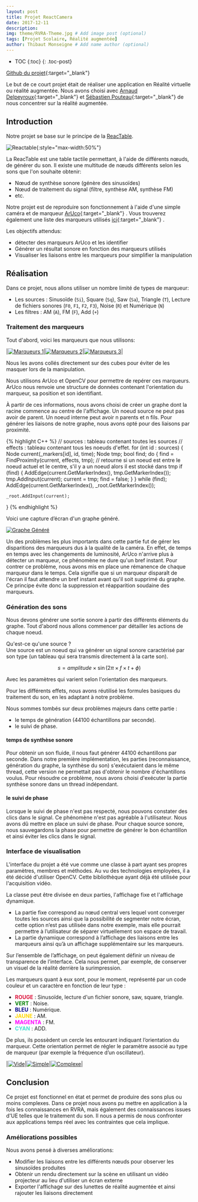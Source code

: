 ```yaml
---
layout: post
title: Projet ReactCamera
date: 2017-12-11
description: 
img: theme/RVRA-Theme.jpg # Add image post (optional)
tags: [Projet Scolaire, Réalité augmentée]
author: Thibaut Monseigne # Add name author (optional)
---
```


* TOC
{:toc}
{: .toc-post}

[Github du projet](https://github.com/adelpeyroux/rvra-project){:target="_blank"}

Le but de ce court projet était de réaliser une application en Réalité virtuelle ou réalité augmentée. Nous avons choisi avec [Arnaud Delpeyroux](https://adelpeyroux.github.io/){:target="_blank"} et [Sébastien Pouteau](http://sebastien.pouteau.emi.u-bordeaux.fr/#){:target="_blank"} de nous concentrer sur la réalité augmentée.

## Introduction

Notre projet se base sur le principe de la [ReacTable](http://reactable.com).

![Reactable](/assets/img/ReactCamera/Reactable.png){:style="max-width:50%"}

La ReacTable est une table tactile permettant, à l'aide de différents nœuds, de générer du son. Il existe une multitude de nœuds différents selon les sons que l'on souhaite obtenir:

* Nœud de synthèse sonore (génère des sinusoïdes)
* Nœud de traitement du signal (filtre, synthèse AM, synthèse FM)
* etc.

Notre projet est de reproduire son fonctionnement à l'aide d'une simple caméra et de marqueur [ArUco](https://docs.opencv.org/3.1.0/d5/dae/tutorial_ArUco_detection.html){:target="_blank"} . Vous trouverez également une liste des marqueurs utilisés [ici](https://github.com/adelpeyroux/rvra-project/tree/master/markers){:target="_blank"} .

Les objectifs attendus:

* détecter des marqueurs ArUco et les identifier
* Générer un résultat sonore en fonction des marqueurs utilisés
* Visualiser les liaisons entre les marqueurs pour simplifier la manipulation

## Réalisation

Dans ce projet, nous allons utiliser un nombre limité de types de marqueur:

* Les sources : Sinusoïde (`Si`), Square (`Sq`), Saw (`Sa`), Triangle (`T`), Lecture de fichiers sonores (`F0`, `F1`, `F2`, `F3`), Noise (`R`) et Numérique (`N`)
* Les filtres : AM (`A`), FM (`F`), Add (`+`)

### Traitement des marqueurs

Tout d'abord, voici les marqueurs que nous utilisons:

|<a href="/assets/img/ReactCamera/Marker1.jpg" data-lightbox="ReactCamera" data-title="Marqueurs 1"><img src="/assets/img/ReactCamera/Marker1.jpg" alt="Marqueurs 1" style="max-width:100%;"/></a>|<a href="/assets/img/ReactCamera/Marker2.jpg" data-lightbox="ReactCamera" data-title="Marqueurs 2"><img src="/assets/img/ReactCamera/Marker2.jpg" alt="Marqueurs 2" style="max-width:100%;"/></a>|<a href="/assets/img/ReactCamera/Marker3.jpg" data-lightbox="ReactCamera" data-title="Marqueurs 3"><img src="/assets/img/ReactCamera/Marker3.jpg" alt="Marqueurs 3" style="max-width:100%;"/></a>|

Nous les avons collés directement sur des cubes pour éviter de les masquer lors de la manipulation.

Nous utilisons ArUco et OpenCV pour permettre de repérer ces marqueurs. ArUco nous renvoie une structure de données contenant l'orientation du marqueur, sa position et son identifiant.

À partir de ces informations, nous avons choisi de créer un graphe dont la racine commence au centre de l'affichage.
Un noeud source ne peut pas avoir de parent. Un noeud interne peut avoir n parents et n fils.
Pour générer les liaisons de notre graphe, nous avons opté pour des liaisons par proximité.

{% highlight C++ %}
// sources : tableau contenant toutes les sources
// effects : tableau contenant tous les noeuds d'effet.
for (int id : sources) {
	Node current(_markers[id], id, time);
	Node tmp;
	bool find;
	do {
		find = FindProximity(current, effects, tmp); // retourne si un noeud est entre le noeud actuel et le centre, s'il y a un noeud alors il est stocké dans tmp
		if (find) {
			AddEdge(current.GetMarkerIndex(), tmp.GetMarkerIndex());
			tmp.AddInput(current);
			current = tmp;
			find = false;
		}
	} while (find);
	AddEdge(current.GetMarkerIndex(), _root.GetMarkerIndex());

	_root.AddInput(current);
}
{% endhighlight %}

Voici une capture d’écran d'un graphe généré.

<a href="/assets/img/ReactCamera/Graph.png" data-lightbox="ReactCamera" data-title="Graphe Généré"><img src="/assets/img/ReactCamera/Graph.png" alt="Graphe Généré" style="max-width:50%;"/></a>

Un des problèmes les plus importants dans cette partie fut de gérer les disparitions des marqueurs dus à la qualité de la caméra. En effet, de temps en temps avec les changements de luminosité, ArUco n'arrive plus à détecter un marqueur, ce phénomène ne dure qu'un bref instant. Pour contrer ce problème, nous avons mis en place une rémanence de chaque marqueur dans le temps. Cela signifie que si un marqueur disparaît de l'écran il faut attendre un bref instant avant qu'il soit supprimé du graphe. Ce principe évite donc la suppression et réapparition soudaine des marqueurs.

### Génération des sons

Nous devons générer une sortie sonore à partir des différents éléments du graphe. Tout d'abord nous allons commencer par détailler les actions de chaque noeud.

Qu'est-ce qu'une source ?  
Une source est un noeud qui va générer un signal sonore caractérisé par son type (un tableau qui sera transmis directement à la carte son).

$$s=amplitude\times \sin{(2\pi \times f \times t + \phi)}$$

Avec les paramètres qui varient selon l'orientation des marqueurs.

Pour les différents effets, nous avons réutilisé les formules basiques du traitement du son, en les adaptant à notre problème.

Nous sommes tombés sur deux problèmes majeurs dans cette partie :

* le temps de génération (44100 échantillons par seconde).
* le suivi de phase.

#### temps de synthèse sonore

Pour obtenir un son fluide, il nous faut générer 44100 échantillons par seconde.
Dans notre première implémentation, les parties (reconnaissance, génération du graphe, la synthèse du son) s'exécutaient dans le même thread, cette version ne permettait pas d'obtenir le nombre d'échantillons voulus. Pour résoudre ce problème, nous avons choisi d'exécuter la partie synthèse sonore dans un thread indépendant.

#### le suivi de phase

Lorsque le suivi de phase n'est pas respecté, nous pouvons constater des clics dans le signal. Ce phénomène n'est pas agréable à l'utilisateur. Nous avons dû mettre en place un suivi de phase. Pour chaque source sonore, nous sauvegardons la phase pour permettre de générer le bon échantillon et ainsi éviter les clics dans le signal.

### Interface de visualisation

L'interface du projet a été vue comme une classe à part ayant ses propres paramètres, membres et méthodes. Au vu des technologies employées, il a été décidé d'utiliser OpenCV. Cette bibliothèque ayant déjà été utilisée pour l'acquisition vidéo.

La classe peut être divisée en deux parties, l'affichage fixe et l'affichage dynamique.

* La partie fixe correspond au nœud central vers lequel vont converger toutes les sources ainsi que la possibilité de segmenter notre écran, cette option n’est pas utilisée dans notre exemple, mais elle pourrait permettre à l’utilisateur de séparer virtuellement son espace de travail.
* La partie dynamique correspond à l’affichage des liaisons entre les marqueurs ainsi qu’à un affichage supplémentaire sur les marqueurs.

Sur l’ensemble de l’affichage, on peut également définir un niveau de transparence de l’interface. Cela nous permet, par exemple, de conserver un visuel de la réalité derrière la surimpression.

Les marqueurs quant à eux sont, pour le moment, représenté par un code couleur et un caractère en fonction de leur type :

* <span style="color:Crimson;"><b>ROUGE</b></span> : Sinusoïde, lecture d'un fichier sonore, saw, square, triangle.
* <span style="color:Green;"><b>VERT</b></span> : Noise.
* <span style="color:DarkBlue;"><b>BLEU</b></span> : Numérique.
* <span style="color:Gold;"><b>JAUNE</b></span> : AM.
* <span style="color:Magenta;"><b>MAGENTA</b></span> : FM.
* <span style="color:Turquoise;"><b>CYAN</b></span> : ADD.

De plus, ils possèdent un cercle les entourant indiquant l’orientation du marqueur. Cette orientation permet de régler le paramètre associé au type de marqueur (par exemple la fréquence d’un oscillateur).

|<a href="/assets/img/ReactCamera/vide.png" data-lightbox="ReactCamera" data-title="Vide"><img src="/assets/img/ReactCamera/vide.png" alt="Vide" style="max-width:100%;"/></a>|<a href="/assets/img/ReactCamera/simple.png" data-lightbox="ReactCamera" data-title="Simple"><img src="/assets/img/ReactCamera/simple.png" alt="Simple" style="max-width:100%;"/></a>|<a href="/assets/img/ReactCamera/Graph.png" data-lightbox="ReactCamera" data-title="Complexe"><img src="/assets/img/ReactCamera/Graph.png" alt="Complexe" style="max-width:100%;"/></a>|

## Conclusion

Ce projet est fonctionnel en état et permet de produire des sons plus ou moins complexes.
Dans ce projet nous avons pu mettre en application à la fois les connaissances en RVRA, mais également des connaissances issues d'UE telles que le traitement du son. Il nous a permis de nous confronter aux applications temps réel avec les contraintes que cela implique.

<!--Voici une vidéo montrant notre projet en action

<video src="https://github.com/adelpeyroux/rvra-project/blob/master/demo/demo.mp4" controls>Votre navigateur ne gère pas l'élément <code>video</code>.</video>
-->

### Améliorations possibles

Nous avons pensé à diverses améliorations:

* Modifier les liaisons entre les différents nœuds pour observer les sinusoïdes produites
* Obtenir un rendu directement sur la scène en utilisant un vidéo projecteur au lieu d'utiliser un écran externe
* Exporter l'affichage sur des lunettes de réalité augmentée et ainsi rajouter les liaisons directement
